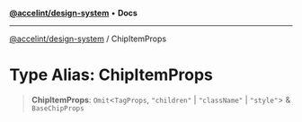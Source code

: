 [**@accelint/design-system**](../README.md) • **Docs**

***

[@accelint/design-system](../README.md) / ChipItemProps

# Type Alias: ChipItemProps

> **ChipItemProps**: `Omit`\<`TagProps`, `"children"` \| `"className"` \| `"style"`\> & `BaseChipProps`
